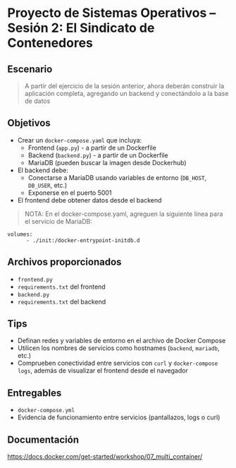 # Proyecto de Sistemas Operativos – Sesión 2: El Sindicato de Contenedores

## Escenario
> A partir del ejercicio de la sesión anterior, ahora deberán construir la aplicación completa, agregando un backend y conectándolo a la base de datos

## Objetivos
- Crear un `docker-compose.yaml` que incluya:
  - Frontend (`app.py`) - a partir de un Dockerfile
  - Backend (`backend.py`) - a partir de un Dockerfile
  - MariaDB (pueden buscar la imagen desde Dockerhub)
- El backend debe:
  - Conectarse a MariaDB usando variables de entorno (`DB_HOST`, `DB_USER`, etc.)
  - Exponerse en el puerto 5001
- El frontend debe obtener datos desde el backend

> NOTA: En el docker-compose.yaml, agreguen la siguiente línea para el servicio de MariaDB:

```
volumes:
      - ./init:/docker-entrypoint-initdb.d
```

## Archivos proporcionados
- `frontend.py`
- `requirements.txt` del frontend
- `backend.py`
- `requirements.txt` del backend

## Tips
- Definan redes y variables de entorno en el archivo de Docker Compose
- Utilicen los nombres de servicios como hostnames (`backend`, `mariadb`, etc.)
- Comprueben conectividad entre servicios con `curl` y `docker-compose logs`, además de visualizar el frontend desde el navegador

## Entregables
- `docker-compose.yml`
- Evidencia de funcionamiento entre servicios (pantallazos, logs o curl)

## Documentación

https://docs.docker.com/get-started/workshop/07_multi_container/
